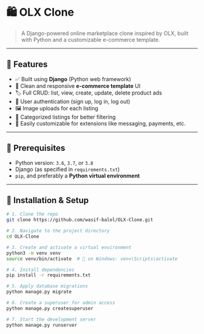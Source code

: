 # 🛍️ OLX Clone

> A Django-powered online marketplace clone inspired by OLX, built with Python and a customizable e-commerce template.

---

## 🚀 Features

- ✅ Built using **Django** (Python web framework)
- 🎨 Clean and responsive **e-commerce template** UI
- 🏷️ Full CRUD: list, view, create, update, delete product ads
- 🔐 User authentication (sign up, log in, log out)
- 🖼️ Image uploads for each listing
- 📍 Categorized listings for better filtering
- 🔧 Easily customizable for extensions like messaging, payments, etc.

---

## 🧰 Prerequisites

- Python version: `3.6`, `3.7`, or `3.8`
- Django (as specified in `requirements.txt`)
- `pip`, and preferably a **Python virtual environment**

---

## 🔧 Installation & Setup

```bash
# 1. Clone the repo
git clone https://github.com/wasif-balol/OLX-Clone.git

# 2. Navigate to the project directory
cd OLX-Clone

# 3. Create and activate a virtual environment
python3 -m venv venv
source venv/bin/activate  # 📌 on Windows: venv\Scripts\activate

# 4. Install dependencies
pip install -r requirements.txt

# 5. Apply database migrations
python manage.py migrate

# 6. Create a superuser for admin access
python manage.py createsuperuser

# 7. Start the development server
python manage.py runserver
